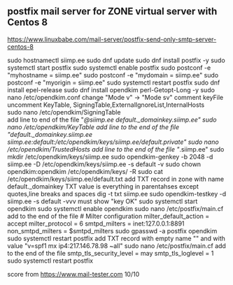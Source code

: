 ## postfix mail server for ZONE virtual server with Centos 8
https://www.linuxbabe.com/mail-server/postfix-send-only-smtp-server-centos-8

sudo hostnamectl siimp.ee
sudo dnf update
sudo dnf install postfix -y
sudo systemctl start postfix
sudo systemctl enable postfix
sudo postconf -e "myhostname = siimp.ee"
sudo postconf -e "mydomain = siimp.ee"
sudo postconf -e "myorigin = siimp.ee"
sudo systemctl restart postfix
sudo dnf install epel-release
sudo dnf install opendkim perl-Getopt-Long -y
sudo nano /etc/opendkim.conf
	change "Mode     v" -> "Mode     sv"
	comment keyFile
	uncomment KeyTable, SigningTable,ExternalIgnoreList,InternalHosts      
sudo nano /etc/opendkim/SigningTable	
	add line to end of the file "*@siimp.ee default._domainkey.siimp.ee"
sudo nano /etc/opendkim/KeyTable
	add line to the end of the file "default._domainkey.siimp.ee siimp.ee:default:/etc/opendkim/keys/siimp.ee/default.private"
sudo nano /etc/opendkim/TrustedHosts
	add line to the end of the file "*.siimp.ee"
sudo mkdir /etc/opendkim/keys/siimp.ee
sudo opendkim-genkey -b 2048 -d siimp.ee -D /etc/opendkim/keys/siimp.ee -s default -v
sudo chown opendkim:opendkim /etc/opendkim/keys/ -R
sudo cat /etc/opendkim/keys/siimp.ee/default.txt
	add TXT record in zone with name default._domainkey
	TXT value is everything in parentahses except quotes,line breaks and spaces
dig -t txt siimp.ee
sudo opendkim-testkey -d siimp.ee -s default -vvv
	must show "key OK"
sudo systemctl start opendkim
sudo systemctl enable opendkim
sudo nano /etc/postfix/main.cf
	add to the end of the file
	# Milter configuration
	milter_default_action = accept
	milter_protocol = 6
	smtpd_milters = inet:127.0.0.1:8891
	non_smtpd_milters = $smtpd_milters
sudo gpasswd -a postfix opendkim
sudo systemctl restart postfix
add TXT record with empty name "" and with value "v=spf1 mx ip4:217.146.78.98 ~all"
sudo nano /etc/postfix/main.cf
	add to the end of the file
	smtp_tls_security_level = may
	smtp_tls_loglevel = 1
sudo systemctl restart postfix

score from https://www.mail-tester.com 10/10
	
